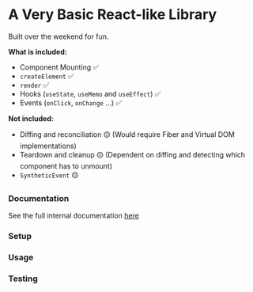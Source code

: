 # A Very Basic React-like Library

Built over the weekend for fun.

**What is included:**

- Component Mounting ✅
- `createElement` ✅
- `render` ✅
- Hooks (`useState`, `useMemo` and `useEffect`) ✅
- Events (`onClick`, `onChange` ...) ✅

**Not included:**

- Diffing and reconciliation 🟡 (Would require Fiber and Virtual DOM implementations)
- Teardown and cleanup 🟡 (Dependent on diffing and detecting which component has to unmount)
- `SyntheticEvent` 🟡

### Documentation

See the full internal documentation [here](https://www.notion.so/deveshk/Building-a-Reactive-Frontend-Library-1de7df5fec8380f3be66ecea9962ce76)

### Setup

### Usage

### Testing